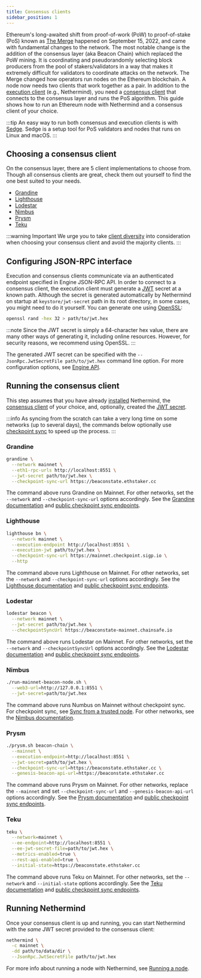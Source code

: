 ```yaml
---
title: Consensus clients
sidebar_position: 1
---
```


Ethereum's long-awaited shift from proof-of-work (PoW) to proof-of-stake (PoS) known as [The Merge](https://ethereum.org/en/roadmap/merge/) happened on September 15, 2022, and came with fundamental changes to the network. The most notable change is the addition of the consensus layer (aka Beacon Chain) which replaced the PoW mining. It is coordinating and pseudorandomly selecting block producers from the pool of stakers/validators in a way that makes it extremely difficult for validators to coordinate attacks on the network.
The Merge changed how operators run nodes on the Ethereum blockchain. A node now needs two clients that work together as a pair. In addition to the [execution client](https://ethereum.org/en/glossary/#execution-client) (e.g., Nethermind), you need a [consensus client](https://ethereum.org/en/glossary/#consensus-client) that connects to the consensus layer and runs the PoS algorithm. This guide shows how to run an Ethereum node with Nethermind and a consensus client of your choice.

:::tip
An easy way to run both consensus and execution clients is with [Sedge](https://docs.sedge.nethermind.io). Sedge is a setup tool for PoS validators and nodes that runs on Linux and macOS.
:::

## Choosing a consensus client

On the consensus layer, there are 5 client implementations to choose from. Though all consensus clients are great, check them out yourself to find the one best suited to your needs.

- [Grandine][grandine]
- [Lighthouse][lighthouse]
- [Lodestar][lodestar]
- [Nimbus][nimbus]
- [Prysm][prysm]
- [Teku][teku]

:::warning Important
We urge you to take [client diversity](https://ethereum.org/en/developers/docs/nodes-and-clients/client-diversity) into consideration when choosing your consensus client and avoid the majority clients.
:::

## Configuring JSON-RPC interface

Execution and consensus clients communicate via an authenticated endpoint specified in Engine JSON-RPC API. In order to connect to a consensus client, the execution client must generate a [JWT](https://jwt.io) secret at a known path. Although the secret is generated automatically by Nethermind on startup at `keystore/jwt-secret` path in its root directory, in some cases, you might need to do it yourself. You can generate one using [OpenSSL](https://www.openssl.org):

```bash
openssl rand -hex 32 > path/to/jwt.hex
```
:::note
Since the JWT secret is simply a 64-character hex value, there are many other ways of generating it, including online resources. However, for security reasons, we recommend using OpenSSL.
:::

The generated JWT secret can be specified with the `--JsonRpc.JwtSecretFile path/to/jwt.hex` command line option. For more configuration options, see [Engine API](../../interacting/json-rpc-server.md#engine-api).

## Running the consensus client

This step assumes that you have already [installed](../../get-started/installing-nethermind.md) Nethermind, the [consensus client](#choosing-a-consensus-client) of your choice, and, optionally, created the [JWT secret](#configuring-json-rpc-interface).

:::info
As syncing from the scratch can take a very long time on some networks (up to several days), the commands below optionally use [checkpoint sync](https://ethereum.org/en/developers/docs/nodes-and-clients/#checkpoint-sync) to speed up the process.
:::

### Grandine

```bash
grandine \
  --network mainnet \
  --eth1-rpc-urls http://localhost:8551 \
  --jwt-secret path/to/jwt.hex \
  --checkpoint-sync-url https://beaconstate.ethstaker.cc
```

The command above runs Grandine on Mainnet. For other networks, set the `--network` and `--checkpoint-sync-url` options accordingly. See the [Grandine documentation][grandine] and [public checkpoint sync endpoints][checkpoint-sync-endpoints].

### Lighthouse

```bash
lighthouse bn \
  --network mainnet \
  --execution-endpoint http://localhost:8551 \
  --execution-jwt path/to/jwt.hex \
  --checkpoint-sync-url https://mainnet.checkpoint.sigp.io \
  --http
```

The command above runs Lighthouse on Mainnet. For other networks, set the `--network` and `--checkpoint-sync-url` options accordingly. See the [Lighthouse documentation][lighthouse] and [public checkpoint sync endpoints][checkpoint-sync-endpoints].

### Lodestar

```bash
lodestar beacon \
  --network mainnet \
  --jwt-secret path/to/jwt.hex \
  --checkpointSyncUrl https://beaconstate-mainnet.chainsafe.io
```

The command above runs Lodestar on Mainnet. For other networks, set the `--network` and `--checkpointSyncUrl` options accordingly. See the [Lodestar documentation][lodestar] and [public checkpoint sync endpoints][checkpoint-sync-endpoints].

### Nimbus

```bash
./run-mainnet-beacon-node.sh \
  --web3-url=http://127.0.0.1:8551 \
  --jwt-secret=path/to/jwt.hex
```

The command above runs Numbus on Mainnet without checkpoint sync. For checkpoint sync, see [Sync from a trusted node](https://nimbus.guide/trusted-node-sync.html). For other networks, see the [Nimbus documentation][nimbus].

### Prysm

```bash
./prysm.sh beacon-chain \
  --mainnet \
  --execution-endpoint=http://localhost:8551 \
  --jwt-secret=path/to/jwt.hex \
  --checkpoint-sync-url=https://beaconstate.ethstaker.cc \
  --genesis-beacon-api-url=https://beaconstate.ethstaker.cc
```

The command above runs Prysm on Mainnet. For other networks, replace the `--mainnet` and set `--checkpoint-sync-url` and `--genesis-beacon-api-url` options accordingly. See the [Prysm documentation][prysm] and [public checkpoint sync endpoints][checkpoint-sync-endpoints].

### Teku

```bash
teku \
  --network=mainnet \
  --ee-endpoint=http://localhost:8551 \
  --ee-jwt-secret-file=path/to/jwt.hex \
  --metrics-enabled=true \
  --rest-api-enabled=true \
  --initial-state=https://beaconstate.ethstaker.cc
```

The command above runs Teku on Mainnet. For other networks, set the `--network` and `--initial-state` options accordingly. See the [Teku documentation][teku] and [public checkpoint sync endpoints][checkpoint-sync-endpoints].

## Running Nethermind

Once your consensus client is up and running, you can start Nethermind with the _same_ JWT secret provided to the consensus client:

```bash
nethermind \
  -c mainnet \
  -dd path/to/data/dir \
  --JsonRpc.JwtSecretFile path/to/jwt.hex
```

For more info about running a node with Nethermind, see [Running a node](running-node.md).

[checkpoint-sync-endpoints]: https://eth-clients.github.io/checkpoint-sync-endpoints
[grandine]: https://docs.grandine.io
[lighthouse]: https://lighthouse-book.sigmaprime.io
[lodestar]: https://chainsafe.github.io/lodestar
[nimbus]: https://nimbus.guide
[prysm]: https://docs.prylabs.network
[teku]: https://docs.teku.consensys.net
